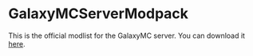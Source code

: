 # GalaxyMCServerModpack
This is the official modlist for the GalaxyMC server. You can download it [here](https://github.com/SeaswimmerTheFsh/GalaxyMCServerModpack/releases).
